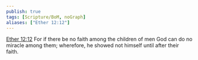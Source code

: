 ```yaml
---
publish: true
tags: [Scripture/BoM, noGraph]
aliases: ["Ether 12:12"]
---
```

[Ether 12:12](https://churchofjesuschrist.org/study/scriptures/bofm/ether/12?lang=eng&id=p12#p12) For if there be no faith among the children of men God can do no miracle among them; wherefore, he showed not himself until after their faith.
